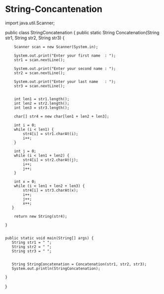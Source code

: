 # String-Concantenation
import java.util.Scanner;

public class StringConcatenation {
   public static String Concatenation(String str1, String str2, String str3) {
        
        Scanner scan = new Scanner(System.in);
        
        System.out.print("Enter your first name  : ");  
        str1 = scan.nextLine();
        
        System.out.print("Enter your second name : ");  
        str2 = scan.nextLine();
       
        System.out.print("Enter your last name   : ");  
        str3 = scan.nextLine();
        
        
        int len1 = str1.length();                
        int len2 = str2.length();                     
        int len3 = str3.length();                       
         
        char[] str4 = new char[len1 + len2 + len3];     
        
        int i = 0;                                      
        while (i < len1) {
            str4[i] = str1.charAt(i);
            i++;
        }
        
        int j = 0;
        while (i < len1 + len2) {
            str4[i] = str2.charAt(j);
            i++;
            j++;
        }
        
        int x = 0;
        while (i < len1 + len2 + len3) {         
            str4[i] = str3.charAt(x);
            i++;
            j++;
            x++;
       }

        return new String(str4);
        
    }
    
    
    public static void main(String[] args) {
       String str1 = " ";
       String str2 = " ";
       String str3 = " ";
       
       
       String StringConcatenation = Concatenation(str1, str2, str3);
       System.out.println(StringConcatenation);
         
    }
}

